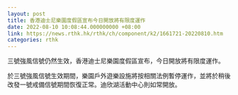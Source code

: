 ```yaml
---
layout: post
title: 香港迪士尼樂園度假區宣布今日開放將有限度運作
date: 2022-08-10 10:08:44.000000000 +08:00
link: https://news.rthk.hk/rthk/ch/component/k2/1661721-20220810.htm
categories: rthk
---
```


三號強風信號仍然生效，香港迪士尼樂園度假區宣布，今日開放將有限度運作。

於三號強風信號生效期間，樂園戶外遊樂設施將按相關法例暫停運作，並將於稍後改發一號戒備信號期間恢復正常。迪欣湖活動中心則如常開放。
